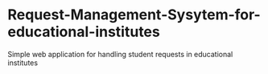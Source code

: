 # Request-Management-Sysytem-for-educational-institutes
Simple web application for handling student requests in educational institutes
